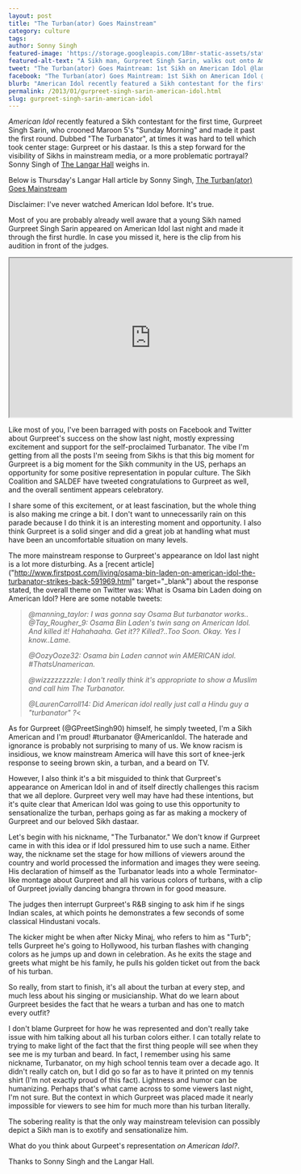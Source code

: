 ```yaml
---
layout: post
title: "The Turban(ator) Goes Mainstream"	
category: culture
tags:
author: Sonny Singh
featured-image: 'https://storage.googleapis.com/18mr-static-assets/static/images/featured/2013-01-19-gurpreet-singh-sarin-american-idol.png'
featured-alt-text: "A Sikh man, Gurpreet Singh Sarin, walks out onto American Idol's contesting stage. He is wearing a purple turban, a black vest, and purple and white flannel."
tweet: "The Turban(ator) Goes Maintream: 1st Sikh on American Idol @langarhall #18MR"
facebook: "The Turban(ator) Goes Maintream: 1st Sikh on American Idol @langarhall #18MR"
blurb: "American Idol recently featured a Sikh contestant for the first time, Gurpreet Singh Sarin, who crooned Maroon 5's "Sunday Morning" and made it past the first round. Dubbed "The Turbanator", at times it was hard to tell which took center stage: Gurpreet or his dastaar. Is this a step forward for the visibility of Sikhs in mainstream media, or a more problematic portrayal?"
permalink: /2013/01/gurpreet-singh-sarin-american-idol.html
slug: gurpreet-singh-sarin-american-idol
---
```


<em>American Idol</em> recently featured a Sikh contestant for the first time, Gurpreet Singh Sarin, who crooned Maroon 5's "Sunday Morning" and made it past the first round. Dubbed "The Turbanator", at times it was hard to tell which took center stage: Gurpreet or his dastaar. Is this a step forward for the visibility of Sikhs in mainstream media, or a more problematic portrayal? Sonny Singh of [The Langar Hall]("http://thelangarhall.com/entertainment/the-turbanator-goes-mainstream/") weighs in.

Below is Thursday's Langar Hall article by Sonny Singh, [The Turban(ator) Goes Mainstream]("http://thelangarhall.com/entertainment/the-turbanator-goes-mainstream/") 

Disclaimer: I've never watched American Idol before. It's true.

Most of you are probably already well aware that a young Sikh named Gurpreet Singh Sarin appeared on American Idol last night and made it through the first hurdle. In case you missed it, here is the clip from his audition in front of the judges.

<iframe src="http://www.youtube.com/embed/vxoQ5PBRETw?rel=0" width="560" height="315"></iframe>

Like most of you, I've been barraged with posts on Facebook and Twitter about Gurpreet's success on the show last night, mostly expressing excitement and support for the self-proclaimed Turbanator. The vibe I'm getting from all the posts I'm seeing from Sikhs is that this big moment for Gurpreet is a big moment for the Sikh community in the US, perhaps an opportunity for some positive representation in popular culture. The Sikh Coalition and SALDEF have tweeted congratulations to Gurpreet as well, and the overall sentiment appears celebratory.

I share some of this excitement, or at least fascination, but the whole thing is also making me cringe a bit. I don't want to unnecessarily rain on this parade because I do think it is an interesting moment and opportunity. I also think Gurpreet is a solid singer and did a great job at handling what must have been an uncomfortable situation on many levels.

The more mainstream response to Gurpreet's appearance on Idol last night is a lot more disturbing. As a [recent article]("http://www.firstpost.com/living/osama-bin-laden-on-american-idol-the-turbanator-strikes-back-591969.html" target="_blank") about the response stated, the overall theme on Twitter was: What is Osama bin Laden doing on American Idol? Here are some notable tweets:

<blockquote><em>@manning_taylor: I was gonna say Osama But turbanator works..</em>
<em>@Tay_Rougher_9: Osama Bin Laden's twin sang on American Idol. And killed it! Hahahaaha. Get it?? Killed?..Too Soon. Okay. Yes I know..Lame.</em>

<em>@OozyOoze32: Osama bin Laden cannot win AMERICAN idol. #ThatsUnamerican.</em>

<em>@wizzzzzzzzle: I don't really think it's appropriate to show a Muslim and call him The Turbanator.</em>

<em>@LaurenCarroll14: Did American idol really just call a Hindu guy a "turbanator" ?</em><</blockquote>

As for Gurpreet (@GPreetSingh90) himself, he simply tweeted, I'm a Sikh American and I'm proud! #turbanator @AmericanIdol. The haterade and ignorance is probably not surprising to many of us. We know racism is insidious, we know mainstream America will have this sort of knee-jerk response to seeing brown skin, a turban, and a beard on TV.

However, I also think it's a bit misguided to think that Gurpreet's appearance on American Idol in and of itself directly challenges this racism that we all deplore. Gurpreet very well may have had these intentions, but it's quite clear that American Idol was going to use this opportunity to sensationalize the turban, perhaps going as far as making a mockery of Gurpreet and our beloved Sikh dastaar.

Let's begin with his nickname, "The Turbanator." We don't know if Gurpreet came in with this idea or if Idol pressured him to use such a name. Either way, the nickname set the stage for how millions of viewers around the country and world processed the information and images they were seeing. His declaration of himself as the Turbanator leads into a whole Terminator-like montage about Gurpreet and all his various colors of turbans, with a clip of Gurpreet jovially dancing bhangra thrown in for good measure.

The judges then interrupt Gurpreet's R&B singing to ask him if he sings Indian scales, at which points he demonstrates a few seconds of some classical Hindustani vocals.

The kicker might be when after Nicky Minaj, who refers to him as "Turb"; tells Gurpreet he's going to Hollywood, his turban flashes with changing colors as he jumps up and down in celebration. As he exits the stage and greets what might be his family, he pulls his golden ticket out from the back of his turban.

So really, from start to finish, it's all about the turban at every step, and much less about his singing or musicianship. What do we learn about Gurpreet besides the fact that he wears a turban and has one to match every outfit?

I don't blame Gurpreet for how he was represented and don't really take issue with him talking about all his turban colors either. I can totally relate to trying to make light of the fact that the first thing people will see when they see me is my turban and beard. In fact, I remember using his same nickname, Turbanator, on my high school tennis team over a decade ago. It didn't really catch on, but I did go so far as to have it printed on my tennis shirt (I'm not exactly proud of this fact). Lightness and humor can be humanizing. Perhaps that's what came across to some viewers last night, I'm not sure. But the context in which Gurpreet was placed made it nearly impossible for viewers to see him for much more than his turban literally.

The sobering reality is that the only way mainstream television can possibly depict a Sikh man is to exotify and sensationalize him.

What do you think about Gurpeet's representation <em>on American Idol?</em>.

Thanks to Sonny Singh and the Langar Hall.